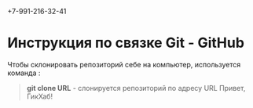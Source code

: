 +7-991-216-32-41
# Инструкция по связке Git - GitHub

Чтобы склонировать репозиторий себе на компьютер, используется команда :
>**git clone URL** - слонируется репозиторий по адресу URL
Привет, ГикХаб!
